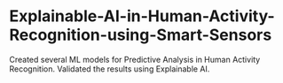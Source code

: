 # Explainable-AI-in-Human-Activity-Recognition-using-Smart-Sensors
Created several ML models for Predictive Analysis in Human Activity Recognition. Validated the results using Explainable AI.
